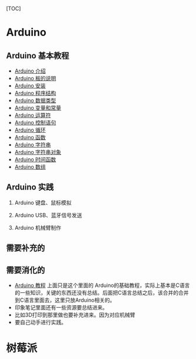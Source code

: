 

[TOC]





# Arduino

## Arduino 基本教程

* [Arduino 介绍](http://106.15.37.116/2018/05/05/arduino-%e4%bb%8b%e7%bb%8d/)
* [Arduino 板的说明](http://106.15.37.116/2018/05/05/arduino-%e6%9d%bf%e7%9a%84%e8%af%b4%e6%98%8e/)
* [Arduino 安装](http://106.15.37.116/2018/05/05/arduino-%e5%ae%89%e8%a3%85/)
* [Arduino 程序结构](http://106.15.37.116/2018/05/05/arduino-%e7%a8%8b%e5%ba%8f%e7%bb%93%e6%9e%84/)
* [Arduino 数据类型](http://106.15.37.116/2018/05/05/arduino-%e6%95%b0%e6%8d%ae%e7%b1%bb%e5%9e%8b/)
* [Arduino 变量和常量](http://106.15.37.116/2018/05/05/arduino-%e5%8f%98%e9%87%8f%e5%92%8c%e5%b8%b8%e9%87%8f/)
* [Arduino 运算符](http://106.15.37.116/2018/05/05/arduino-%e8%bf%90%e7%ae%97%e7%ac%a6/)
* [Arduino 控制语句](http://106.15.37.116/2018/05/05/arduino-%e6%8e%a7%e5%88%b6%e8%af%ad%e5%8f%a5/)
* [Arduino 循环](http://106.15.37.116/2018/05/05/arduino-%e5%be%aa%e7%8e%af/)
* [Arduino 函数](http://106.15.37.116/2018/05/05/arduino-%e5%87%bd%e6%95%b0/)
* [Arduino 字符串](http://106.15.37.116/2018/05/05/arduino-%e5%ad%97%e7%ac%a6%e4%b8%b2/)
* [Arduino 字符串对象](http://106.15.37.116/2018/05/05/arduino-%e5%ad%97%e7%ac%a6%e4%b8%b2%e5%af%b9%e8%b1%a1/)
* [Arduino 时间函数](http://106.15.37.116/2018/05/05/arduino-%e6%97%b6%e9%97%b4%e5%87%bd%e6%95%b0/)
* [Arduino 数组](http://106.15.37.116/2018/05/05/arduino-%e6%95%b0%e7%bb%84/)

## Arduino 实践

1. Arduino 键盘、鼠标模拟

2. Arduino USB、蓝牙信号发送

3. Arduino 机械臂制作

   



## 需要补充的



## 需要消化的

- [Arduino 教程](https://www.w3cschool.cn/arduino/) 上面只是这个里面的 Arduino的基础教程，实际上基本是C语言的一些知识，关键的东西还没有总结。后面把C语言总结之后，该合并的合并到C语言里面去，这里只放Arduino相关的。
- 印象笔记里面还有一些资源要总结进来。
- 比如3D打印到那里做也要补充进来。因为对应机械臂
- 要自己动手进行实践。



# 树莓派